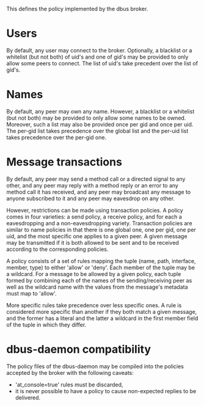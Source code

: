 This defines the policy implemented by the dbus broker.

# Users

By default, any user may connect to the broker. Optionally, a blacklist or a whitelist (but not both) of uid's and one of gid's may be provided to only allow some peers to connect. The list of uid's take precedent over the list of gid's.

# Names

By default, any peer may own any name. However, a blacklist or a whitelist (but not both) may be provided to only allow some names to be owned. Moreover, such a list may also be provided once per gid and once per uid. The per-gid list takes precedence over the global list and the per-uid list takes precedence over the per-gid one.

# Message transactions

By default, any peer may send a method call or a directed signal to any other, and any peer may reply with a method reply or an error to any method call it has received, and any peer may broadcast any message to anyone subscribed to it and any peer may eavesdrop on any other.

However, restrictions can be made using transaction policies. A policy comes in four varieties: a send policy, a receive policy, and for each a eavesdropping and a non-eavesdropping variety. Transaction policies are similar to name policies in that there is one global one, one per gid, one per uid, and the most specific one applies to a given peer. A given message may be transmitted if it is both allowed to be sent and to be received according to the corresponding policies.

A policy consists of a set of rules mapping the tuple (name, path, interface, member, type) to either 'allow' or 'deny'. Each member of the tuple may be a wildcard. For a message to be allowed by a given policy, each tuple formed by combining each of the names of the sending/receiving peer as well as the wildcard name with the values from the message's metadata must map to 'allow'.

More specific rules take precedence over less specific ones. A rule is considered more specific than another if they both match a given message, and the former has a literal and the latter a wildcard in the first member field of the tuple in which they differ.

# dbus-daemon compatibility

The policy files of the dbus-daemon may be compiled into the policies accepted by the broker with the following caveats:
 - 'at_console=true' rules must be discarded,
 - it is never possible to have a policy to cause non-expected replies to be delivered.